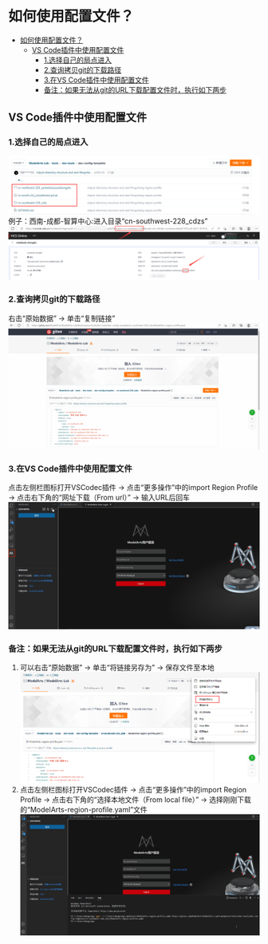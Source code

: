 # 如何使用配置文件？
- [如何使用配置文件？](#如何使用配置文件)
  - [VS Code插件中使用配置文件](#vs-code插件中使用配置文件)
    - [1.选择自己的局点进入](#1选择自己的局点进入)
    - [2.查询拷贝git的下载路径](#2查询拷贝git的下载路径)
    - [3.在VS Code插件中使用配置文件](#3在vs-code插件中使用配置文件)
    - [备注：如果无法从git的URL下载配置文件时，执行如下两步](#备注如果无法从git的url下载配置文件时执行如下两步)
## VS Code插件中使用配置文件

### 1.选择自己的局点进入
![select_regionfile.png](./images/select_regionfile.png)
例子：西南-成都-智算中心:进入目录“cn-southwest-228_cdzs”
![dcn-southwest-228_cdzs.png](./images/cn-southwest-228_cdzs.png)

### 2.查询拷贝git的下载路径
右击“原始数据” -> 单击“复制链接”
![copy_URL.gif](./images/copy_URL.gif)

### 3.在VS Code插件中使用配置文件
点击左侧栏图标打开VSCodec插件 -> 点击“更多操作”中的import Region Profile -> 点击右下角的“网址下载（From url）” -> 输入URL后回车
![use_URL_in_VSCode.gif](./images/use_URL_in_VSCode.gif)

### 备注：如果无法从git的URL下载配置文件时，执行如下两步
1. 可以右击“原始数据” -> 单击“将链接另存为” -> 保存文件至本地
![save_local.png](./images/save_local.png)
2. 点击左侧栏图标打开VSCodec插件 -> 点击“更多操作”中的import Region Profile -> 点击右下角的“选择本地文件（From local file）” -> 选择刚刚下载的“ModelArts-region-profile.yaml”文件
![From_local_file.gif](./images/From_local_file.gif)



